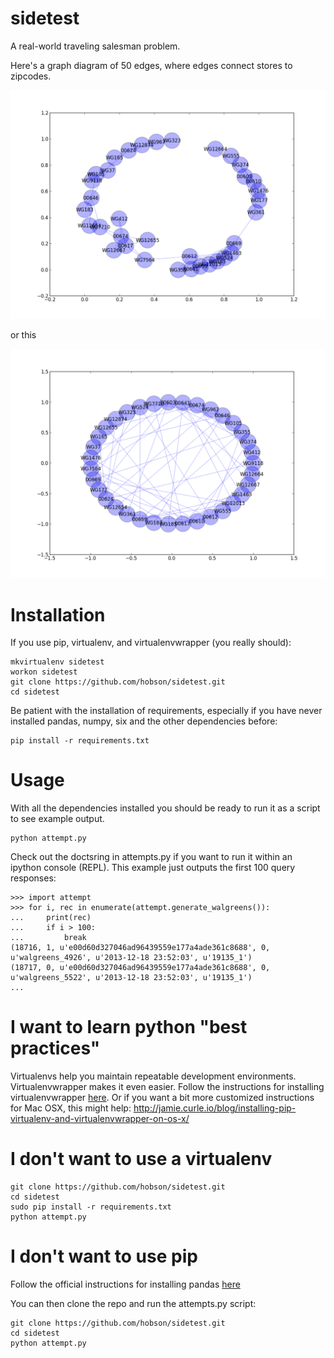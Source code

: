 # sidetest

A real-world traveling salesman problem. 

Here's a graph diagram of 50 edges, where edges connect stores to zipcodes.

![Force-Directed Graph Diagram](spring50edges.png?raw=true "50 Store-Zipcode Edges, Force-Directed Layout")

or this

![Shell Graph Diagram](shell50edges.png?raw=true "50 Store-Zipcode Edges, Shell (Circle) Layout")

# Installation

If you use pip, virtualenv, and virtualenvwrapper (you really should):

    mkvirtualenv sidetest
    workon sidetest
    git clone https://github.com/hobson/sidetest.git
    cd sidetest

Be patient with the installation of requirements, especially if you have never installed pandas, numpy, six and the other dependencies before:

    pip install -r requirements.txt

# Usage

With all the dependencies installed you should be ready to run it as a script to see example output.  

    python attempt.py

Check out the doctsring in attempts.py if you want to run it within an ipython console (REPL). This example just outputs the first 100 query responses:

    >>> import attempt
    >>> for i, rec in enumerate(attempt.generate_walgreens()):
    ...     print(rec)
    ...     if i > 100:
    ...         break
    (18716, 1, u'e00d60d327046ad96439559e177a4ade361c8688', 0, u'walgreens_4926', u'2013-12-18 23:52:03', u'19135_1')
    (18717, 0, u'e00d60d327046ad96439559e177a4ade361c8688', 0, u'walgreens_5522', u'2013-12-18 23:52:03', u'19135_1')
    ...

# I want to learn python "best practices"

Virtualenvs help you maintain repeatable development environments. Virtualenvwrapper makes it even easier. Follow the instructions for installing virtualenvwrapper [here](http://virtualenvwrapper.readthedocs.org/en/latest/install.html). Or if you want a bit more customized instructions for Mac OSX, this might help: http://jamie.curle.io/blog/installing-pip-virtualenv-and-virtualenvwrapper-on-os-x/

# I don't want to use a virtualenv

    git clone https://github.com/hobson/sidetest.git
    cd sidetest
    sudo pip install -r requirements.txt
    python attempt.py

# I don't want to use pip

Follow the official instructions for installing pandas [here](http://pandas.pydata.org/pandas-docs/stable/install.html)

You can then clone the repo and run the attempts.py script:

    git clone https://github.com/hobson/sidetest.git
    cd sidetest
    python attempt.py
